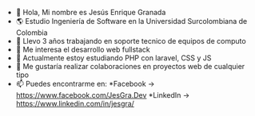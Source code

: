 - 👋 Hola, Mi nombre es Jesús Enrique Granada
- 🌎 Estudio Ingeniería de Software en la Universidad Surcolombiana de Colombia
- 💼 Llevo 3 años trabajando en soporte tecnico de equipos de computo
- 👀 Me interesa el desarrollo web fullstack
- 📕 Actualmente estoy estudiando PHP con laravel, CSS y JS
- 🔎 Me gustaría realizar colaboraciones en proyectos web de cualquier tipo
- 📫 Puedes encontrarme en:
*Facebook -> https://www.facebook.com/JesGra.Dev
*LinkedIn -> https://www.linkedin.com/in/jesgra/

